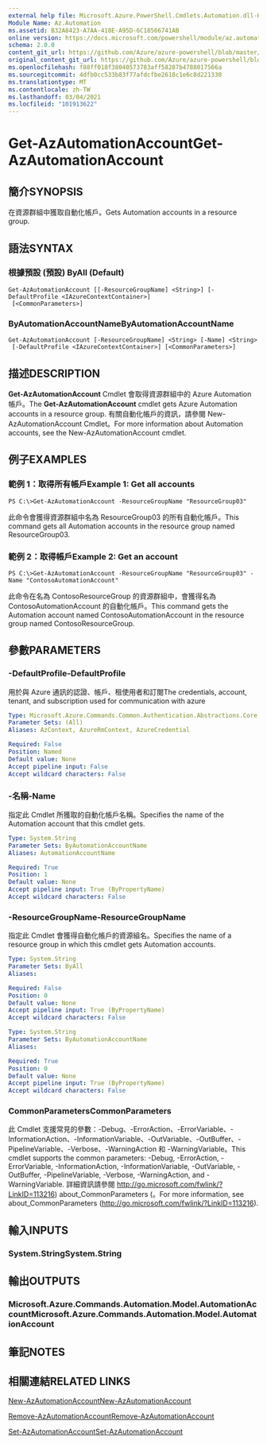 ```yaml
---
external help file: Microsoft.Azure.PowerShell.Cmdlets.Automation.dll-Help.xml
Module Name: Az.Automation
ms.assetid: B32A8423-A7AA-418E-A95D-6C18566741AB
online version: https://docs.microsoft.com/powershell/module/az.automation/get-azautomationaccount
schema: 2.0.0
content_git_url: https://github.com/Azure/azure-powershell/blob/master/src/Automation/Automation/help/Get-AzAutomationAccount.md
original_content_git_url: https://github.com/Azure/azure-powershell/blob/master/src/Automation/Automation/help/Get-AzAutomationAccount.md
ms.openlocfilehash: f88ff018f38040573783aff58287b4788017566a
ms.sourcegitcommit: 4dfb0cc533b83f77afdcfbe2618c1e6c8d221330
ms.translationtype: MT
ms.contentlocale: zh-TW
ms.lasthandoff: 03/04/2021
ms.locfileid: "101913622"
---
```

# <span data-ttu-id="fb317-101">Get-AzAutomationAccount</span><span class="sxs-lookup"><span data-stu-id="fb317-101">Get-AzAutomationAccount</span></span>

## <span data-ttu-id="fb317-102">簡介</span><span class="sxs-lookup"><span data-stu-id="fb317-102">SYNOPSIS</span></span>
<span data-ttu-id="fb317-103">在資源群組中獲取自動化帳戶。</span><span class="sxs-lookup"><span data-stu-id="fb317-103">Gets Automation accounts in a resource group.</span></span>

## <span data-ttu-id="fb317-104">語法</span><span class="sxs-lookup"><span data-stu-id="fb317-104">SYNTAX</span></span>

### <span data-ttu-id="fb317-105">根據預設 (預設) </span><span class="sxs-lookup"><span data-stu-id="fb317-105">ByAll (Default)</span></span>
```
Get-AzAutomationAccount [[-ResourceGroupName] <String>] [-DefaultProfile <IAzureContextContainer>]
 [<CommonParameters>]
```

### <span data-ttu-id="fb317-106">ByAutomationAccountName</span><span class="sxs-lookup"><span data-stu-id="fb317-106">ByAutomationAccountName</span></span>
```
Get-AzAutomationAccount [-ResourceGroupName] <String> [-Name] <String>
 [-DefaultProfile <IAzureContextContainer>] [<CommonParameters>]
```

## <span data-ttu-id="fb317-107">描述</span><span class="sxs-lookup"><span data-stu-id="fb317-107">DESCRIPTION</span></span>
<span data-ttu-id="fb317-108">**Get-AzAutomationAccount** Cmdlet 會取得資源群組中的 Azure Automation 帳戶。</span><span class="sxs-lookup"><span data-stu-id="fb317-108">The **Get-AzAutomationAccount** cmdlet gets Azure Automation accounts in a resource group.</span></span>
<span data-ttu-id="fb317-109">有關自動化帳戶的資訊，請參閱 New-AzAutomationAccount Cmdlet。</span><span class="sxs-lookup"><span data-stu-id="fb317-109">For more information about Automation accounts, see the New-AzAutomationAccount cmdlet.</span></span>

## <span data-ttu-id="fb317-110">例子</span><span class="sxs-lookup"><span data-stu-id="fb317-110">EXAMPLES</span></span>

### <span data-ttu-id="fb317-111">範例 1：取得所有帳戶</span><span class="sxs-lookup"><span data-stu-id="fb317-111">Example 1: Get all accounts</span></span>
```
PS C:\>Get-AzAutomationAccount -ResourceGroupName "ResourceGroup03"
```

<span data-ttu-id="fb317-112">此命令會獲得資源群組中名為 ResourceGroup03 的所有自動化帳戶。</span><span class="sxs-lookup"><span data-stu-id="fb317-112">This command gets all Automation accounts in the resource group named ResourceGroup03.</span></span>

### <span data-ttu-id="fb317-113">範例 2：取得帳戶</span><span class="sxs-lookup"><span data-stu-id="fb317-113">Example 2: Get an account</span></span>
```
PS C:\>Get-AzAutomationAccount -ResourceGroupName "ResourceGroup03" -Name "ContosoAutomationAccount"
```

<span data-ttu-id="fb317-114">此命令在名為 ContosoResourceGroup 的資源群組中，會獲得名為 ContosoAutomationAccount 的自動化帳戶。</span><span class="sxs-lookup"><span data-stu-id="fb317-114">This command gets the Automation account named ContosoAutomationAccount in the resource group named ContosoResourceGroup.</span></span>

## <span data-ttu-id="fb317-115">參數</span><span class="sxs-lookup"><span data-stu-id="fb317-115">PARAMETERS</span></span>

### <span data-ttu-id="fb317-116">-DefaultProfile</span><span class="sxs-lookup"><span data-stu-id="fb317-116">-DefaultProfile</span></span>
<span data-ttu-id="fb317-117">用於與 Azure 通訊的認證、帳戶、租使用者和訂閱</span><span class="sxs-lookup"><span data-stu-id="fb317-117">The credentials, account, tenant, and subscription used for communication with azure</span></span>

```yaml
Type: Microsoft.Azure.Commands.Common.Authentication.Abstractions.Core.IAzureContextContainer
Parameter Sets: (All)
Aliases: AzContext, AzureRmContext, AzureCredential

Required: False
Position: Named
Default value: None
Accept pipeline input: False
Accept wildcard characters: False
```

### <span data-ttu-id="fb317-118">-名稱</span><span class="sxs-lookup"><span data-stu-id="fb317-118">-Name</span></span>
<span data-ttu-id="fb317-119">指定此 Cmdlet 所獲取的自動化帳戶名稱。</span><span class="sxs-lookup"><span data-stu-id="fb317-119">Specifies the name of the Automation account that this cmdlet gets.</span></span>

```yaml
Type: System.String
Parameter Sets: ByAutomationAccountName
Aliases: AutomationAccountName

Required: True
Position: 1
Default value: None
Accept pipeline input: True (ByPropertyName)
Accept wildcard characters: False
```

### <span data-ttu-id="fb317-120">-ResourceGroupName</span><span class="sxs-lookup"><span data-stu-id="fb317-120">-ResourceGroupName</span></span>
<span data-ttu-id="fb317-121">指定此 Cmdlet 會獲得自動化帳戶的資源組名。</span><span class="sxs-lookup"><span data-stu-id="fb317-121">Specifies the name of a resource group in which this cmdlet gets Automation accounts.</span></span>

```yaml
Type: System.String
Parameter Sets: ByAll
Aliases:

Required: False
Position: 0
Default value: None
Accept pipeline input: True (ByPropertyName)
Accept wildcard characters: False
```

```yaml
Type: System.String
Parameter Sets: ByAutomationAccountName
Aliases:

Required: True
Position: 0
Default value: None
Accept pipeline input: True (ByPropertyName)
Accept wildcard characters: False
```

### <span data-ttu-id="fb317-122">CommonParameters</span><span class="sxs-lookup"><span data-stu-id="fb317-122">CommonParameters</span></span>
<span data-ttu-id="fb317-123">此 Cmdlet 支援常見的參數：-Debug、-ErrorAction、-ErrorVariable、-InformationAction、-InformationVariable、-OutVariable、-OutBuffer、-PipelineVariable、-Verbose、-WarningAction 和 -WarningVariable。</span><span class="sxs-lookup"><span data-stu-id="fb317-123">This cmdlet supports the common parameters: -Debug, -ErrorAction, -ErrorVariable, -InformationAction, -InformationVariable, -OutVariable, -OutBuffer, -PipelineVariable, -Verbose, -WarningAction, and -WarningVariable.</span></span> <span data-ttu-id="fb317-124">詳細資訊請參閱 http://go.microsoft.com/fwlink/?LinkID=113216) about_CommonParameters (。</span><span class="sxs-lookup"><span data-stu-id="fb317-124">For more information, see about_CommonParameters (http://go.microsoft.com/fwlink/?LinkID=113216).</span></span>

## <span data-ttu-id="fb317-125">輸入</span><span class="sxs-lookup"><span data-stu-id="fb317-125">INPUTS</span></span>

### <span data-ttu-id="fb317-126">System.String</span><span class="sxs-lookup"><span data-stu-id="fb317-126">System.String</span></span>

## <span data-ttu-id="fb317-127">輸出</span><span class="sxs-lookup"><span data-stu-id="fb317-127">OUTPUTS</span></span>

### <span data-ttu-id="fb317-128">Microsoft.Azure.Commands.Automation.Model.AutomationAccount</span><span class="sxs-lookup"><span data-stu-id="fb317-128">Microsoft.Azure.Commands.Automation.Model.AutomationAccount</span></span>

## <span data-ttu-id="fb317-129">筆記</span><span class="sxs-lookup"><span data-stu-id="fb317-129">NOTES</span></span>

## <span data-ttu-id="fb317-130">相關連結</span><span class="sxs-lookup"><span data-stu-id="fb317-130">RELATED LINKS</span></span>

[<span data-ttu-id="fb317-131">New-AzAutomationAccount</span><span class="sxs-lookup"><span data-stu-id="fb317-131">New-AzAutomationAccount</span></span>](./New-AzAutomationAccount.md)

[<span data-ttu-id="fb317-132">Remove-AzAutomationAccount</span><span class="sxs-lookup"><span data-stu-id="fb317-132">Remove-AzAutomationAccount</span></span>](./Remove-AzAutomationAccount.md)

[<span data-ttu-id="fb317-133">Set-AzAutomationAccount</span><span class="sxs-lookup"><span data-stu-id="fb317-133">Set-AzAutomationAccount</span></span>](./Set-AzAutomationAccount.md)


